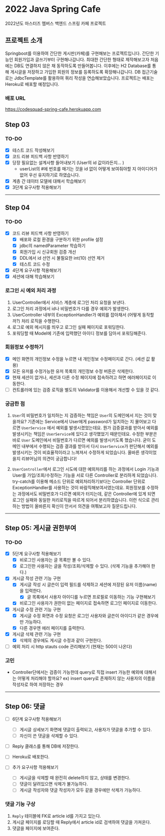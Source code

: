 # 2022 Java Spring Cafe

2022년도 마스터즈 멤버스 백엔드 스프링 카페 프로젝트

## 프로젝트 소개

Springboot를 이용하여 간단한 게시판(카페)를 구현해보는 프로젝트입니다. 간단한 기능인 회원가입과 글쓰기부터 구현해나갑니다. 최대한 간단한 형태로 제작해보고자 처음에는 DB도 연결하지 않은 채 동작하도록
만들어봅니다. 이후에는 H2 Database를 통해 게시글을 저장하고 가입한 회원의 정보를 등록하도록 확장해나갑니다. DB 접근기술로는 JdbcTemplate를 활용하여 쿼리 작성을 연습해보았습니다. 프로젝트는
배포는 Heroku로 배포할 예정입니다.

### 배포 URL

https://codesquad-spring-cafe.herokuapp.com

## Step 03

### TO-DO

- [x] 테스트 코드 작성해보기
- [x] 코드 리뷰 피드백 사항 반영하기
- [x] 당장 필요없는 설계사항 들어내보기 (User의 id 값이라든지... )
    - userList의 #에 번호를 매기는 것을 id 없이 어떻게 보여줘야할 지 아이디어가 없어 우선 유지하기로 하였습니다.
- [x] 계층 간 데이터 모델에 대해서 학습해보기
- [x] 3단계 요구사항 적용해보기

--- 

## Step 04

### TO-DO

- [x] 코드 리뷰 피드백 사항 반영하기
   - [x] 배포와 로컬 환경을 구분하기 위한 profile 설정
   - [x] jdbc의 namedParameter 학습하기
   - [x] 회원가입 시 신규회원 검증 개선
   - [x] DDL에서 id 선언 시 불필요한 int(10) 선언 제거
   - [x] 테스트 코드 수정
- [x] 4단계 요구사항 적용해보기
- [x] 세션에 대해 학습해보기

### 로그인 시 예외 처리 과정
1. UserController에서 서비스 계층에 로그인 처리 요청을 보낸다.
2. 로그인 처리 과정에서 id나 비밀번호가 다를 경우 예외가 발생한다.
3. UserController 내부의 ExceptionHandler가 예외를 잡아채서 (어떻게 동작할까?) 처리 로직을 수행한다.
4. 로그로 예외 메시지를 띄우고 로그인 실패 페이지로 포워딩한다.
5. 포워딩할 때 Model에 기존에 입력했던 아이디 정보를 담아서 포워딩해준다.

### 회원정보 수정하기 
- [x] 메인 화면의 개인정보 수정을 누르면 내 개인정보 수정페이지로 간다. (세션 값 활용)
- [x] 모든 유저를 수정가능한 유저 목록의 개인정보 수정 버튼은 삭제한다. 
- [x] 현재 세션이 없거나, 세션과 다른 수정 페이지에 접속하려고 하면 에러페이지로 이동한다.
- [ ] 컨트롤러에 있는 검증 로직을 별도의 Validator를 이용해서 개선할 수 있을 것 같다.

### 궁금한 점

1. `User`의 비밀번호가 일치하는 지 검증하는 책임은 `User`의 도메인에서 지는 것이 맞을까요? 기존에는 Service에서 User에게 password가 일치하는 지 물어보고 다르면 `UserService`
   에서 예외를 발생시켰었는데요. 뭔가 검증결과를 받아서 예외를 발생시키는 책임은 `UserService`에 있다고 생각했었기 때문인데요. 수정한 부분은 바로 `User` 도메인에서 비밀번호가 다르면 예외를
   발생시키도록 했습니다. 굳이 도메인 내부에서 수행되는 검증 결과를 받아서 다시 `UserService`가 판단해서 예외를 발생시키는 것이 비효율적이라고 느껴져서 수정하게 되었습니다. 올바른 생각이었을지
   리뷰어님의 의견이 궁금합니다!

2. `UserController`에서 로그인 시도에 대한 예외처리를 하는 과정에서 Login 기능과 User를 가입/조회/수정하는 기능을 서로 다른 Controller로 분리하게 되었습니다. try-catch를
   이용해 메소드 단위로 예외처리하기보다는 Controller 단위로 ExceptionHandler를 사용하는 것이 바람직해보여서였는데요. 회원정보를 수정하는 과정에서도 비밀번호가 다르면 예외가 터지는데, 같은
   Controller에 있게 되면 로그인 실패와 동일한 처리로직을 따르게 되어서 분리하였습니다. 이런 식으로 관리하는 방법이 올바른지 확신이 안서서 의견을 여쭤보고자 질문드립니다. 

---
## Step 05: 게시글 권한부여

### TO-DO

- [x] 5단계 요구사항 적용해보기
  - [x] 비로그인 사용자는 글 목록만 볼 수 있다.
  - [x] 로그인한 사용자는 글을 작성/조회/삭제할 수 있다. (삭제 기능을 추가해야 한다.)
- [x] 게시글 작성 관련 기능 구현
  - [x] 게시글 작성 시 글쓴이 입력 필드를 삭제하고 세션에 저장된 유저 이름(name)을 입력한다.
    - [x] 글 목록에서 사용자 아이디를 누르면 프로필로 이동하는 기능 구현해보기
  - [x] 비로그인 사용자가 권한이 없는 페이지로 접속하면 로그인 페이지로 이동한다.
- [x] 게시글 수정 관련 기능 구현
  - [x] 게시글 수정 화면과 수정 요청은 로그인 사용자와 글쓴이 아이디가 같은 경우에만 가능하다.
  - [x] 다른 경우엔 에러 페이지를 출력한다.
- [x] 게시글 삭제 관련 기능 구현
  - [x] 삭제의 경우에도 게시글 수정과 같이 구현한다.
- [ ] 예외 처리 시 http stauts code 관리해보기 (현재는 500이 나온다)

### 고민
- Controller단에서는 검증이 가능한데 query로 직접 insert 가능한 예외에 대해서는 어떻게 처리해야 할까요?
ex) insert query로 존재하지 않는 사용자의 이름을 작성자로 하여 저장하는 경우

---
## Step 06: 댓글 

- [ ] 6단계 요구사항 적용해보기
  - [ ] 게시글 상세보기 화면에 댓글이 출력되고, 사용자가 댓글을 추가할 수 있다.
  - [ ] 자신이 쓴 댓글을 삭제할 수 있다.
- [ ] Reply 클래스를 통해 DB에 저장한다.
- [ ] Heroku로 배포한다.

- [ ] 추가 요구사항 적용해보기
  - [ ] 게시글을 삭제할 때 완전히 delete하지 않고, 상태를 변경한다.
  - [ ] 댓글이 달려있으면 삭제가 불가능하다.
  - [ ] 게시글 작성자와 댓글 작성자가 모두 같을 경우에만 삭제가 가능하다.

### 댓글 기능 구상
1. `Reply` 테이블에 FK로 article id를 가지고 있는다.
2. 게시글 페이지를 로딩할 때 Reply에서 article id로 검색하여 댓글을 가져온다.
3. 댓글을 페이지에 보여준다.
